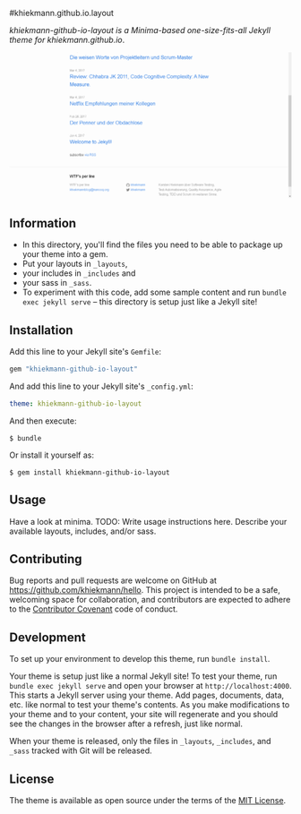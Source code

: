 #khiekmann.github.io.layout

*khiekmann-github-io-layout is a Minima-based one-size-fits-all Jekyll theme for khiekmann.github.io*.

![khiekmann-github-io-layout theme preview](/screenshot.png)


## Information
* In this directory, you'll find the files you need to be able to package up your theme into a gem. 
* Put your layouts in `_layouts`, 
* your includes in `_includes` and 
* your sass in `_sass`. 
* To experiment with this code, add some sample content and run `bundle exec jekyll serve` – this directory is setup just like a Jekyll site!


## Installation

Add this line to your Jekyll site's `Gemfile`:

```ruby
gem "khiekmann-github-io-layout"
```

And add this line to your Jekyll site's `_config.yml`:

```yaml
theme: khiekmann-github-io-layout
```

And then execute:

    $ bundle

Or install it yourself as:

    $ gem install khiekmann-github-io-layout

## Usage

Have a look at minima. TODO: Write usage instructions here. Describe your available layouts, includes, and/or sass.

## Contributing

Bug reports and pull requests are welcome on GitHub at https://github.com/khiekmann/hello. This project is intended to be a safe, welcoming space for collaboration, and contributors are expected to adhere to the [Contributor Covenant](http://contributor-covenant.org) code of conduct.

## Development

To set up your environment to develop this theme, run `bundle install`.

Your theme is setup just like a normal Jekyll site! To test your theme, run `bundle exec jekyll serve` and open your browser at `http://localhost:4000`. This starts a Jekyll server using your theme. Add pages, documents, data, etc. like normal to test your theme's contents. As you make modifications to your theme and to your content, your site will regenerate and you should see the changes in the browser after a refresh, just like normal.

When your theme is released, only the files in `_layouts`, `_includes`, and `_sass` tracked with Git will be released.

## License

The theme is available as open source under the terms of the [MIT License](https://opensource.org/licenses/MIT).

